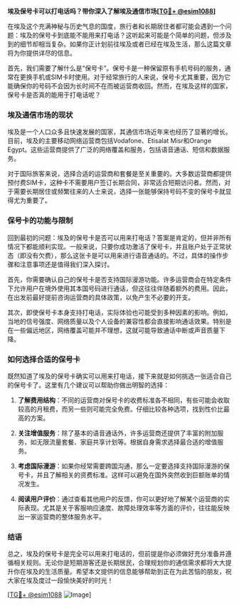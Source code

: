 **埃及保号卡可以打电话吗？带你深入了解埃及通信市场[[TG💪+ @esim1088](https://t.me/s/esim1088)]**

在埃及这个充满神秘与历史气息的国度，旅行者和长期居住者都可能会遇到一个问题：埃及的保号卡到底能不能用来打电话？这听起来可能是个简单的问题，但涉及到的细节却相当复杂。如果你正计划前往埃及或者已经在埃及生活，那么这篇文章将为你提供详尽的信息。

首先，我们需要了解什么是“保号卡”。保号卡是一种保留原有手机号码的服务，通常在更换手机或SIM卡时使用。对于经常旅行的人来说，保号卡尤其重要，因为它能确保你的号码不会因为长时间不在而被运营商收回。然而，在埃及这样的国家，保号卡是否真的能用于打电话呢？

### 埃及通信市场的现状

埃及是一个人口众多且快速发展的国家，其通信市场近年来也经历了显著的增长。目前，埃及的主要移动网络运营商包括Vodafone、Etisalat Misr和Orange Egypt。这些运营商提供了广泛的网络覆盖和服务，包括语音通话、短信和数据服务。

对于国际旅客来说，选择合适的运营商和套餐是至关重要的。大多数运营商都提供预付费SIM卡，这种卡不需要用户签订长期合同，非常适合短期访问者。然而，对于需要长期居住或频繁往来的人士来说，选择一张能够保持号码不变的保号卡就显得尤为重要了。

### 保号卡的功能与限制

回到最初的问题：埃及的保号卡是否可以用来打电话？答案是肯定的，但并非所有情况下都能顺利实现。一般来说，只要你成功激活了保号卡，并且账户处于正常状态（即没有欠费），那么这张卡是可以用来进行语音通话的。不过，具体的操作步骤和注意事项还是值得我们深入探讨。

首先，你需要确认自己的保号卡是否支持国际漫游功能。许多运营商会在特定条件下允许用户在境外使用其本国号码进行通话，但这往往伴随着额外的费用。因此，在出发前最好提前咨询运营商的具体政策，以免产生不必要的开支。

其次，即使保号卡本身支持打电话，实际体验也可能受到多种因素的影响。例如，当地的信号强度、网络质量以及个人设备的兼容性都会直接影响通话效果。特别是在一些偏远地区，网络覆盖可能并不理想，这就可能导致通话中断或声音质量下降。

### 如何选择合适的保号卡

既然知道了埃及的保号卡确实可以用来打电话，接下来就是如何挑选一张适合自己的保号卡了。这里有几个建议可以帮助你做出明智的选择：

1. **了解费用结构**：不同的运营商对保号卡的收费标准各不相同，有些可能会收取较高的月租费，而另一些则可能完全免费。仔细比较各种选项，找到性价比最高的方案。
   
2. **关注增值服务**：除了基本的语音通话外，许多运营商还提供了丰富的附加服务，如无限流量套餐、家庭共享计划等。根据自身需求选择最合适的增值服务。

3. **考虑国际漫游**：如果你经常需要跨国沟通，那么一定要选择支持国际漫游的保号卡，并且了解相关的资费标准。这样可以避免在国外突然收到巨额账单的情况发生。

4. **阅读用户评价**：通过查看其他用户的反馈，你可以更好地了解某个运营商的实际表现。尤其是关于客服响应速度、故障处理效率等方面的评价，往往能反映出一家运营商的整体服务水平。

### 结语

总之，埃及的保号卡是完全可以用来打电话的，但前提是你必须做好充分准备并遵循相关规则。无论你是短期游客还是长期居民，合理规划你的通信需求都将大大提升你在埃及的生活质量。希望本文提供的信息能够帮助到正在为此苦恼的朋友，祝大家在埃及度过一段愉快美好的时光！

[[TG💪+ @esim1088](https://t.me/s/esim1088) ![Image](https://i.postimg.cc/4NQfJmqS/Snipaste-2025-05-13-00-14-12.png)]